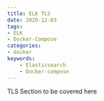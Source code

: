 ```yaml
---
title: ELK TLS
date: 2020-12-03
tags:
- ELK
- Docker-Compose
categories:
- docker
keywords:
    - Elasticsearch
    - Docker-compose
---
```


TLS Section to be covered here